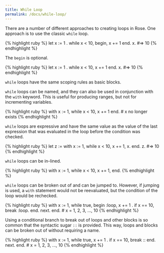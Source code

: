 ```yaml
---
title: While Loop
permalink: /docs/while-loop/
---
```


There are a number of different approaches to creating loops in Rose. One approach is to use the classic `while` loop.

{% highlight ruby %}
    let x := 1 .
    while x < 10, begin,
        x += 1
    end.
    x.  #=> 10
{% endhighlight %}

The `begin` is optional.

{% highlight ruby %}
    let x := 1 .
    while x < 10,
        x += 1
    end.
    x.  #=> 10
{% endhighlight %}

`while` loops have the same scoping rules as basic blocks.

`while` loops can be named, and they can also be used in conjunction with the `with` keyword. This is useful for producing ranges, but not for incrementing variables.

{% highlight ruby %}
    with x := 1, while x < 10,
        x += 1
    end.
    # x no longer exists
{% endhighlight %}

`while` loops are expressive and have the same value as the value of the last expression that was evaluated in the loop before the condition was checked.

{% highlight ruby %}
    let z := with x := 1, while x < 10,
        x += 1,
        x.
    end.
    z.  #=> 10
{% endhighlight %}

`while` loops can be in-lined.

{% highlight ruby %}
    with x := 1, while x < 10, x += 1, end.
{% endhighlight %}

`while` loops can be broken out of and can be jumped to. However, if jumping is used, a `with` statement would not be reevaluated, but the condition of the loop would be rechecked.

{% highlight ruby %}
    with x := 1, while true, begin :loop,
        x += 1 .
        if x == 10,
            break :loop.
        end.
        next.
    end.
    # x = 1, 2, 3, ..., 10
{% endhighlight %}

Using a conditional branch to break out of loops and other blocks is so common that the syntactic sugar `::` is provided. This way, loops and blocks can be broken out of without requiring a name.

{% highlight ruby %}
    with x := 1, while true,
        x += 1 .
        if x == 10,
            break ::
        end.
        next.
    end.
    # x = 1, 2, 3, ..., 10
{% endhighlight %}


